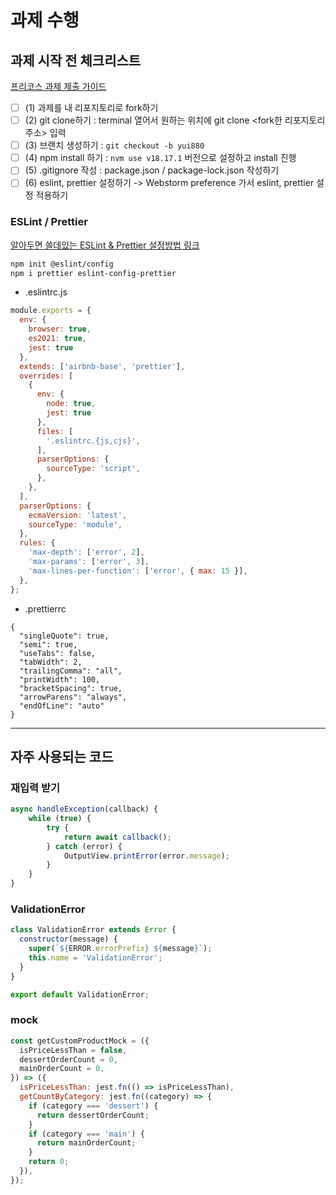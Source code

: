 # 과제 수행 

## 과제 시작 전 체크리스트
[프리코스 과제 제출 가이드](https://github.com/woowacourse/woowacourse-docs/tree/main/precourse)
- [ ] (1) 과제를 내 리포지토리로 fork하기 
- [ ] (2) git clone하기 : terminal 열어서 원하는 위치에 git clone <fork한 리포지토리 주소> 입력
- [ ] (3) 브랜치 생성하기 : `git checkout -b yui880`
- [ ] (4) npm install 하기 : `nvm use v18.17.1` 버전으로 설정하고 install 진행 
- [ ] (5) .gitignore 작성 : package.json / package-lock.json 작성하기 
- [ ] (6) eslint, prettier 설정하기 -> Webstorm preference 가서 eslint, prettier 설정 적용하기

### ESLint / Prettier
[알아두면 쓸데있는 ESLint & Prettier 설정방법 링크](https://velog.io/@2wndrhs/%EC%95%8C%EC%95%84%EB%91%90%EB%A9%B4-%EC%93%B8%EB%8D%B0%EC%9E%88%EB%8A%94-ESLint-Prettier-%EC%84%A4%EC%A0%95-%EB%B0%A9%EB%B2%95)

```bash
npm init @eslint/config
npm i prettier eslint-config-prettier
```

- .eslintrc.js
```js
module.exports = {
  env: {
    browser: true,
    es2021: true,
    jest: true
  },
  extends: ['airbnb-base', 'prettier'],
  overrides: [
    {
      env: {
        node: true,
        jest: true
      },
      files: [
        '.eslintrc.{js,cjs}',
      ],
      parserOptions: {
        sourceType: 'script',
      },
    },
  ],
  parserOptions: {
    ecmaVersion: 'latest',
    sourceType: 'module',
  },
  rules: {
    'max-depth': ['error', 2],
    'max-params': ['error', 3],
    'max-lines-per-function': ['error', { max: 15 }],
  },
};
```

- .prettierrc
```
{
  "singleQuote": true,
  "semi": true,
  "useTabs": false,
  "tabWidth": 2,
  "trailingComma": "all",
  "printWidth": 100,
  "bracketSpacing": true,
  "arrowParens": "always",
  "endOfLine": "auto"
}
```


---

## 자주 사용되는 코드

### 재입력 받기 
```js
async handleException(callback) {
    while (true) {
        try {
            return await callback();
        } catch (error) {
            OutputView.printError(error.message);
        }
    }
}
```


### ValidationError 
```js
class ValidationError extends Error {
  constructor(message) {
    super(`${ERROR.errorPrefix} ${message}`);
    this.name = 'ValidationError';
  }
}

export default ValidationError;
```

### mock
```js
const getCustomProductMock = ({
  isPriceLessThan = false,
  dessertOrderCount = 0,
  mainOrderCount = 0,
}) => ({
  isPriceLessThan: jest.fn(() => isPriceLessThan),
  getCountByCategory: jest.fn((category) => {
    if (category === 'dessert') {
      return dessertOrderCount;
    }
    if (category === 'main') {
      return mainOrderCount;
    }
    return 0;
  }),
});
```